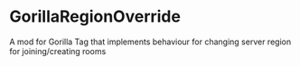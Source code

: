 # GorillaRegionOverride
 A mod for Gorilla Tag that implements behaviour for changing server region for joining/creating rooms
